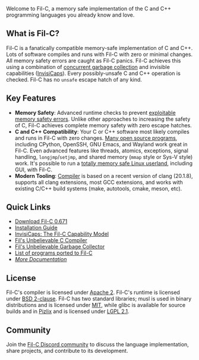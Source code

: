 Welcome to Fil-C, a memory safe implementation of the C and C++ programming languages you already know and love.

## What is Fil-C?

Fil-C is a fanatically compatible memory-safe implementation of C and C++. Lots of software compiles and runs with Fil-C with zero or minimal changes. All memory safety errors are caught as Fil-C panics. Fil-C achieves this using a combination of [concurrent garbage collection](fugc.html) and invisible capabilities ([InvisiCaps](invisicaps.html)). Every possibly-unsafe C and C++ operation is checked. Fil-C has no `unsafe` escape hatch of any kind.

## Key Features

- **Memory Safety**: Advanced runtime checks to prevent [exploitable memory safety errors](invisicaps_by_example.html). Unlike other approaches to increasing the safety of C, Fil-C achieves complete memory safety with zero escape hatches.
- **C and C++ Compatibility**: Your C or C++ software most likely compiles and runs in Fil-C with zero changes. [Many open source programs](programs_that_work.html), including CPython, OpenSSH, GNU Emacs, and Wayland work great in Fil-C. Even advanced features like threads, atomics, exceptions, signal handling, `longjmp`/`setjmp`, and shared memory (`mmap` style or Sys-V style) work. It's possible to run a [totally memory safe Linux userland](pizlix.html), including GUI, with Fil-C.
- **Modern Tooling**: [Compiler](compiler.html) is based on a recent version of clang (20.1.8), supports all clang extensions, most GCC extensions, and works with existing C/C++ build systems (make, autotools, cmake, meson, etc).

## Quick Links

- [Download Fil-C 0.671](https://github.com/pizlonator/fil-c/releases/tag/v0.671)
- [Installation Guide](installation.html)
- [InvisiCaps: The Fil-C Capability Model](invisicaps.html)
- [Fil's Unbelievable C Compiler](compiler.html)
- [Fil's Unbelievable Garbage Collector](fugc.html)
- [List of programs ported to Fil-C](programs_that_work.html)
- [*More Documentation*](documentation.html)

## License

Fil-C's compiler is licensed under [Apache 2](https://github.com/pizlonator/fil-c/blob/deluge/LLVM-LICENSE.txt). Fil-C's runtime is licensed under [BSD 2-clause](https://github.com/pizlonator/fil-c/blob/deluge/libpas/LICENSE.txt). Fil-C has two standard libraries; musl is used in binary distributions and is licensed under [MIT](https://github.com/pizlonator/fil-c/blob/deluge/projects/usermusl/COPYRIGHT), while glibc is available for source builds and in [Pizlix](pizlix.html) and is licensed under [LGPL 2.1](https://github.com/pizlonator/fil-c/blob/deluge/projects/user-glibc-2.40/COPYING.LIB).

## Community

Join the [Fil-C Discord community](https://discord.gg/dPyNUaeajg) to discuss the language implementation, share projects, and contribute to its development.

